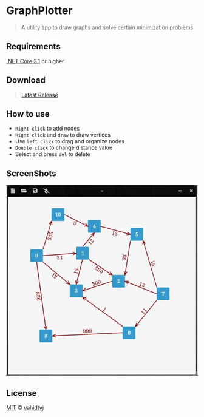 # GraphPlotter
> A utility app to draw graphs and solve certain minimization problems

## Requirements
[.NET Core 3.1](https://dotnet.microsoft.com/download/dotnet/3.1/runtime/) or higher
## Download
>[Latest Release](https://github.com/vahidtvj/GraphPlotter/releases/download/v1.0/GraphPlotter-v1.0.exe)

## How to use
*   `Right click` to add nodes
*   `Right click` and `draw` to draw vertices
*   Use `left click` to drag and organize nodes
*   `Double click` to change distance value
*   Select and press `del` to delete

## ScreenShots

![](ScreenShots/S1.jpg)

## License

[MIT](https://github.com/vahidtvj/GraphPlotter/blob/main/LICENSE) © [vahidtvj](https://github.com/vahidtvj)
